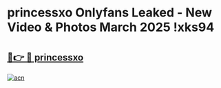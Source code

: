 # princessxo Onlyfans Leaked - New Video & Photos March 2025 !xks94

# <h2><a href="https://ob5hqz.iuczelnia.edu.pl?title=princessxo&ref=xks94">🔗👉 🔴 princessxo</a></h2>

[![acn](https://github.com/user-attachments/assets/0f9c940e-d8b0-45ae-aac7-cd30a18b3e1c)](https://ob5hqz.iuczelnia.edu.pl?title=princessxo&ref=xks94)

